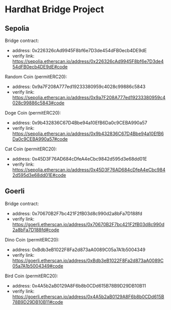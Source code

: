 # Hardhat Bridge Project

## Sepolia
Bridge contract:
 - address: 0x226326cAd9945F8bf6e7D3de454dFB0ecb4DE9dE
 - verify link: https://sepolia.etherscan.io/address/0x226326cAd9945F8bf6e7D3de454dFB0ecb4DE9dE#code

Random Coin (permitERC20):
 - address: 0x9a7F208A777ed19233380959c4028c99886c5843
 - verify link: https://sepolia.etherscan.io/address/0x9a7F208A777ed19233380959c4028c99886c5843#code

Doge Coin (permitERC20):
 - address: 0x9b432836C67D4Bbe94a10EfB6Da0c9CEBA990a57
 - verify link: https://sepolia.etherscan.io/address/0x9b432836C67D4Bbe94a10EfB6Da0c9CEBA990a57#code

Cat Coin (permitERC20):
 - address: 0x45D3F76AD684cDfeA4eCbc9842d595d3e68dd01E
 - verify link: https://sepolia.etherscan.io/address/0x45D3F76AD684cDfeA4eCbc9842d595d3e68dd01E#code

## Goerli
Bridge contract:
 - address: 0x70670B2F7bc421F2fB03d8c990d2a8bFa7D188fd
 - verify link: https://goerli.etherscan.io/address/0x70670B2F7bc421F2fB03d8c990d2a8bFa7D188fd#code

Dino Coin (permitERC20):
 - address: 0xBdb3eB1022F8Fa2d873aA0089C05a7A1b5004349
 - verify link: https://goerli.etherscan.io/address/0xBdb3eB1022F8Fa2d873aA0089C05a7A1b5004349#code

Bird Coin (permitERC20):
 - address: 0x4A5b2aB0129A8F6b8b0CDd615B78B9D29DB10B11
 - verify link: https://goerli.etherscan.io/address/0x4A5b2aB0129A8F6b8b0CDd615B78B9D29DB10B11#code
